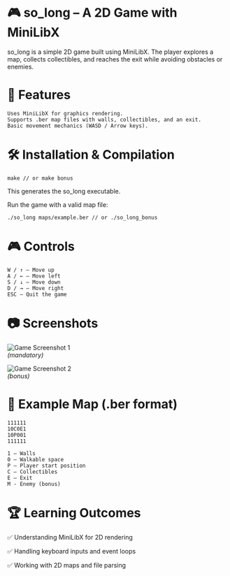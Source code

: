 # 🎮 so_long – A 2D Game with MiniLibX

so_long is a simple 2D game built using MiniLibX. The player explores a map, collects collectibles, and reaches the exit while avoiding obstacles or enemies.
# 🚀 Features

    Uses MiniLibX for graphics rendering.
    Supports .ber map files with walls, collectibles, and an exit.
    Basic movement mechanics (WASD / Arrow keys).

# 🛠 Installation & Compilation
```
make // or make bonus
```
This generates the so_long executable.

Run the game with a valid map file:
```
./so_long maps/example.ber // or ./so_long_bonus
```
# 🎮 Controls

    W / ↑ – Move up
    A / ← – Move left
    S / ↓ – Move down
    D / → – Move right
    ESC – Quit the game

# 📷 Screenshots  

![Game Screenshot 1](https://i.imgur.com/xkGFDIR.png)  
*(mandatory)*

![Game Screenshot 2](https://i.imgur.com/UJHDr8r.png)  
*(bonus)*

# 📜 Example Map (.ber format)
```
111111
10C0E1
10P001
111111
```
    1 – Walls
    0 – Walkable space
    P – Player start position
    C – Collectibles
    E – Exit
    M - Enemy (bonus)

# 🏆 Learning Outcomes

✅ Understanding MiniLibX for 2D rendering

✅ Handling keyboard inputs and event loops

✅ Working with 2D maps and file parsing
